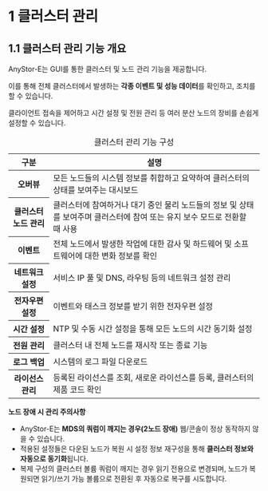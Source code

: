 # 1 클러스터 관리

## 1.1 클러스터 관리 기능 개요

AnyStor-E는 GUI를 통한 클러스터 및 노드 관리 기능을 제공합니다.

이를 통해 전체 클러스터에서 발생하는 **각종 이벤트 및 성능 데이터**를 확인하고, 조치를 할 수 있습니다.

클라이언트 접속을 제어하고 시간 설정 및 전원 관리 등 여러 분산 노드의 장비를 손쉽게 설정할 수 있습니다.

<table>
<caption>클러스터 관리 기능 구성</caption>
<thead>
    <tr>
        <th style="text-align: center;">구분</th>
        <th style="text-align: center;">설명</th>
    </tr>
</thead>
<tbody>
    <tr>
        <th>오버뷰</th>
        <td>모든 노드들의 시스템 정보를 취합하고 요약하여 클러스터의 상태를 보여주는 대시보드</td>
    </tr>
    <tr>
        <th>클러스터 노드 관리</th>
        <td>클러스터에 참여하거나 대기 중인 물리 노드들의 정보 및 상태를 보여주며 클러스터에 참여 또는 유지 보수 모드로 전환할 때 사용</td>
    </tr>
    <tr>
        <th>이벤트</th>
        <td>전체 노드에서 발생한 작업에 대한 감사 및 하드웨어 및 소프트웨어에 대한 변화 정보를 확인</td>
    </tr>
    <tr>
        <th>네트워크 설정</th>
        <td>서비스 IP 풀 및 DNS, 라우팅 등의 네트워크 설정 관리</td>
    </tr>
    <tr>
        <th>전자우편 설정</th>
        <td>이벤트와 태스크 정보를 받기 위한 전자우편 설정</td>
    </tr>
    <tr>
        <th>시간 설정</th>
        <td>NTP 및 수동 시간 설정을 통해 모든 노드의 시간 동기화 설정</td>
    </tr>
    <tr>
        <th>전원 관리</th>
        <td>클러스터 내 전체 노드를 재시작 또는 종료 기능</td>
    </tr>
    <tr>
        <th>로그 백업</th>
        <td>시스템의 로그 파일 다운로드</td>
    </tr>
    <tr>
        <th>라이선스 관리</th>
        <td>등록된 라이선스를 조회, 새로운 라이선스를 등록, 클러스터의 제품 코드 확인</td>
    </tr>
</tbody>
</table>

<div class="notices red element normal">

<strong>노드 장애 시 관리 주의사항</strong>

<ul>
    <li>AnyStor-E는 <strong>MDS의 쿼럼이 깨지는 경우(2노드 장애)</strong> 웹/콘솔이 정상 동작하지 않을 수 있습니다.</li>
    <li>적용된 설정들은 다운된 노드가 복원 시 설정 정보 재구성을 통해 <strong>클러스터 정보와 자동으로 동기화</strong>됩니다.</li>
    <li>복제 구성의 클러스터 볼륨 쿼럼이 깨지는 경우 읽기 전용으로 변경되며, 노드가 복원되면 읽기/쓰기 가능 볼륨으로 전환된 후 자동으로 복구를 시도합니다.</li>
</div>
